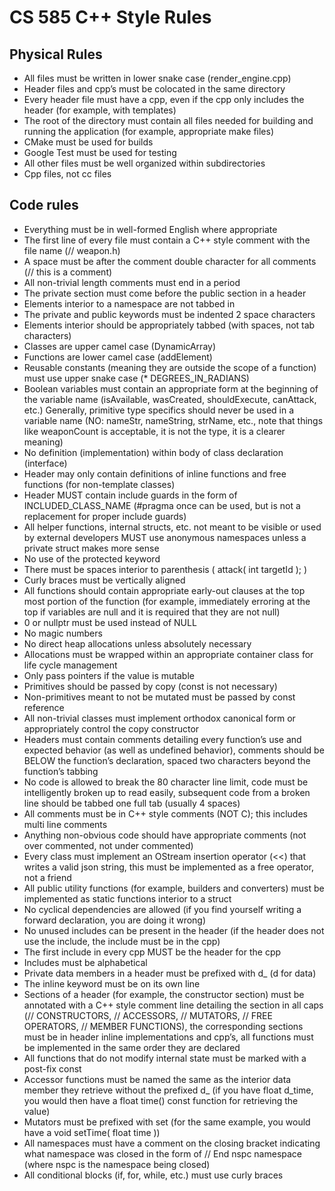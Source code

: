 # CS 585 C++ Style Rules

## Physical Rules
* All files must be written in lower snake case (render_engine.cpp)
* Header files and cpp’s must be colocated in the same directory
* Every header file must have a cpp, even if the cpp only includes the header (for example, with templates)
* The root of the directory must contain all files needed for building and running the application (for example, appropriate make files)
* CMake must be used for builds
* Google Test must be used for testing
* All other files must be well organized within subdirectories
* Cpp files, not cc files

## Code rules
* Everything must be in well-formed English where appropriate
* The first line of every file must contain a C++ style comment with the file name (// weapon.h)
* A space must be after the comment double character for all comments (// this is a comment)
* All non-trivial length comments must end in a period
* The private section must come before the public section in a header
* Elements interior to a namespace are not tabbed in
* The private and public keywords must be indented 2 space characters
* Elements interior should be appropriately tabbed (with spaces, not tab characters)
* Classes are upper camel case (DynamicArray)
* Functions are lower camel case (addElement)
* Reusable constants (meaning they are outside the scope of a function) must use upper snake case (* DEGREES_IN_RADIANS)
* Boolean variables must contain an appropriate form at the beginning of the variable name (isAvailable, wasCreated, shouldExecute, canAttack, etc.)
Generally, primitive type specifics should never be used in a variable name (NO: nameStr, nameString, strName, etc., note that things like weaponCount is acceptable, it is not the type, it is a clearer meaning)
* No definition (implementation) within body of class declaration (interface)
* Header may only contain definitions of inline functions and free functions (for non-template classes)
* Header MUST contain include guards in the form of INCLUDED_CLASS_NAME (#pragma once can be used, but is not a replacement for proper include guards)
* All helper functions, internal structs, etc. not meant to be visible or used by external developers MUST use anonymous namespaces unless a private struct makes more sense
* No use of the protected keyword
* There must be spaces interior to parenthesis ( attack( int targetId ); )
* Curly braces must be vertically aligned
* All functions should contain appropriate early-out clauses at the top most portion of the function (for example, immediately erroring at the top if variables are null and it is required that they are not null)
* 0 or nullptr must be used instead of NULL
* No magic numbers
* No direct heap allocations unless absolutely necessary
* Allocations must be wrapped within an appropriate container class for life cycle management
* Only pass pointers if the value is mutable
* Primitives should be passed by copy (const is not necessary)
* Non-primitives meant to not be mutated must be passed by const reference
* All non-trivial classes must implement orthodox canonical form or appropriately control the copy constructor
* Headers must contain comments detailing every function’s use and expected behavior (as well as undefined behavior), comments should be BELOW the function’s declaration, spaced two characters beyond the function’s tabbing
* No code is allowed to break the 80 character line limit, code must be intelligently broken up to read easily, subsequent code from a broken line should be tabbed one full tab (usually 4 spaces)
* All comments must be in C++ style comments (NOT C); this includes multi line comments
* Anything non-obvious code should have appropriate comments (not over commented, not under commented)
* Every class must implement an OStream insertion operator (<<) that writes a valid json string, this must be implemented as a free operator, not a friend
* All public utility functions (for example, builders and converters) must be implemented as static functions interior to a struct
* No cyclical dependencies are allowed (if you find yourself writing a forward declaration, you are doing it wrong)
* No unused includes can be present in the header (if the header does not use the include, the include must be in the cpp)
* The first include in every cpp MUST be the header for the cpp
* Includes must be alphabetical
* Private data members in a header must be prefixed with d_ (d for data)
* The inline keyword must be on its own line
* Sections of a header (for example, the constructor section) must be annotated with a C++ style comment line detailing the section in all caps (// CONSTRUCTORS, // ACCESSORS, // MUTATORS, // FREE OPERATORS, // MEMBER FUNCTIONS), the corresponding sections must be in header inline implementations and cpp’s, all functions must be implemented in the same order they are declared
* All functions that do not modify internal state must be marked with a post-fix const
* Accessor functions must be named the same as the interior data member they retrieve without the prefixed d_ (if you have float d_time, you would then have a float time() const function for retrieving the value)
* Mutators must be prefixed with set (for the same example, you would have a void setTime( float time ))
* All namespaces must have a comment on the closing bracket indicating what namespace was closed in the form of // End nspc namespace (where nspc is the namespace being closed)
* All conditional blocks (if, for, while, etc.) must use curly braces

